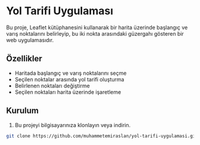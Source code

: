 # Yol Tarifi Uygulaması

Bu proje, Leaflet kütüphanesini kullanarak bir harita üzerinde başlangıç ve varış noktalarını belirleyip, bu iki nokta arasındaki güzergahı gösteren bir web uygulamasıdır.

## Özellikler

- Haritada başlangıç ve varış noktalarını seçme
- Seçilen noktalar arasında yol tarifi oluşturma
- Belirlenen noktaları değiştirme
- Seçilen noktaları harita üzerinde işaretleme

## Kurulum

1. Bu projeyi bilgisayarınıza klonlayın veya indirin.

```bash
git clone https://github.com/muhammetemiraslan/yol-tarifi-uygulamasi.git
```